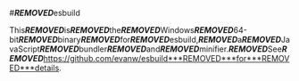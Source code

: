 #***REMOVED***esbuild

This***REMOVED***is***REMOVED***the***REMOVED***Windows***REMOVED***64-bit***REMOVED***binary***REMOVED***for***REMOVED***esbuild,***REMOVED***a***REMOVED***JavaScript***REMOVED***bundler***REMOVED***and***REMOVED***minifier.***REMOVED***See***REMOVED***https://github.com/evanw/esbuild***REMOVED***for***REMOVED***details.
